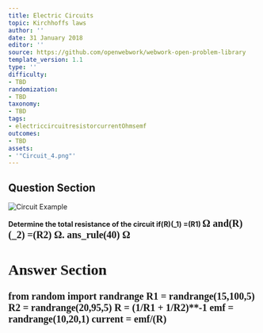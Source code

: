 ```yaml
---
title: Electric Circuits
topic: Kirchhoffs laws
author: ''
date: 31 January 2018
editor: ''
source: https://github.com/openwebwork/webwork-open-problem-library
template_version: 1.1
type: ''
difficulty:
- TBD
randomization:
- TBD
taxonomy:
- TBD
tags:
- electriccircuitresistorcurrentOhmsemf
outcomes:
- TBD
assets:
- '"Circuit_4.png"'
---
```


## Question Section 

![Circuit Example]("Circuit_4.png")

<b>
Determine the total resistance of the circuit if(R)(_1) =(R1) <span style="font-family: 'Times'; font-size: 20px";>&Omega;<span> and(R)(_2) =(R2) <span style="font-family: 'Times'; font-size: 20px";>&Omega;<span>.
ans_rule(40) <span style="font-family: 'Times'; font-size: 20px";>&Omega;<span>



## Answer Section

from random import randrange
R1 = randrange(15,100,5)
R2 = randrange(20,95,5)
R = (1/R1 + 1/R2)**-1
emf = randrange(10,20,1)
current = emf/(R)